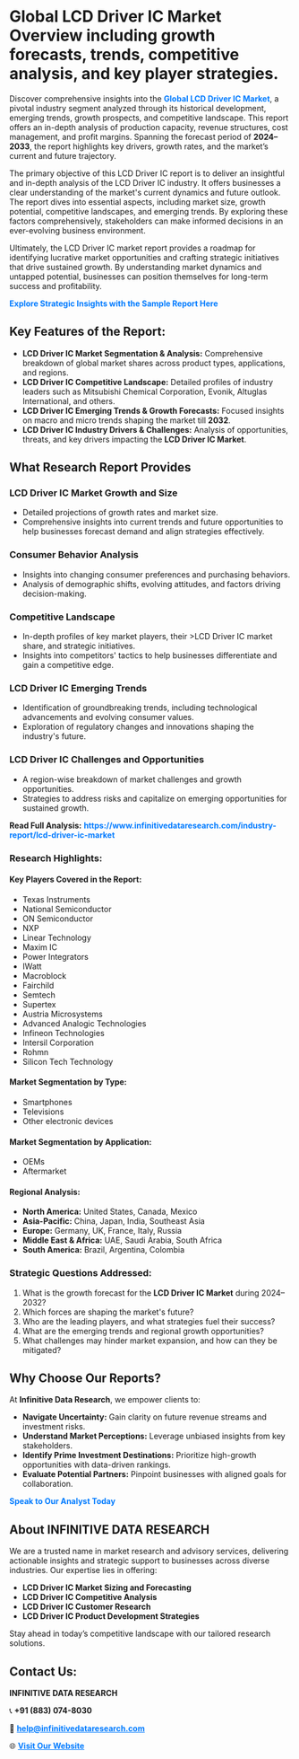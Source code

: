 <h1>Global LCD Driver IC Market Overview including growth forecasts, trends, competitive analysis, and key player strategies.</h1>
<p>
Discover comprehensive insights into the 
<a href="https://www.infinitivedataresearch.com/industry-report/lcd-driver-ic-market" rel="dofollow" style="color: #007BFF; text-decoration: none;"><strong>Global LCD Driver IC Market</strong></a>, a pivotal industry segment analyzed through its historical development, emerging trends, growth prospects, and competitive landscape. This report offers an in-depth analysis of production capacity, revenue structures, cost management, and profit margins. Spanning the forecast period of <strong>2024–2033</strong>, the report highlights key drivers, growth rates, and the market’s current and future trajectory.
</p>
<p>
The primary objective of this LCD Driver IC report is to deliver an insightful and in-depth analysis of the LCD Driver IC industry. It offers businesses a clear understanding of the market's current dynamics and future outlook. The report dives into essential aspects, including market size, growth potential, competitive landscapes, and emerging trends. By exploring these factors comprehensively, stakeholders can make informed decisions in an ever-evolving business environment.
</p>
<p>
Ultimately, the LCD Driver IC market report provides a roadmap for identifying lucrative market opportunities and crafting strategic initiatives that drive sustained growth. By understanding market dynamics and untapped potential, businesses can position themselves for long-term success and profitability.
</p>
<p>
<a href="https://www.infinitivedataresearch.com/request-sample/reportId=106222" style="color: #007BFF; text-decoration: none;"><strong>Explore Strategic Insights with the Sample Report Here</strong></a>
</p>

<h2>Key Features of the Report:</h2>
<ul>
<li><strong>LCD Driver IC Market Segmentation & Analysis:</strong> Comprehensive breakdown of global market shares across product types, applications, and regions.</li>
<li><strong>LCD Driver IC Competitive Landscape:</strong> Detailed profiles of industry leaders such as Mitsubishi Chemical Corporation, Evonik, Altuglas International, and others.</li>
<li><strong>LCD Driver IC Emerging Trends & Growth Forecasts:</strong> Focused insights on macro and micro trends shaping the market till <strong>2032</strong>.</li>
<li><strong>LCD Driver IC Industry Drivers & Challenges:</strong> Analysis of opportunities, threats, and key drivers impacting the <strong>LCD Driver IC Market</strong>.</li>
</ul>

<h2>What Research Report Provides</h2>
<h3>LCD Driver IC Market Growth and Size</h3>
<ul>
<li>Detailed projections of growth rates and market size.</li>
<li>Comprehensive insights into current trends and future opportunities to help businesses forecast demand and align strategies effectively.</li>
</ul>

<h3>Consumer Behavior Analysis</h3>
<ul>
<li>Insights into changing consumer preferences and purchasing behaviors.</li>
<li>Analysis of demographic shifts, evolving attitudes, and factors driving decision-making.</li>
</ul>

<h3>Competitive Landscape</h3>
<ul>
<li>In-depth profiles of key market players, their >LCD Driver IC market share, and strategic initiatives.</li>
<li>Insights into competitors' tactics to help businesses differentiate and gain a competitive edge.</li>
</ul>

<h3>LCD Driver IC Emerging Trends</h3>
<ul>
<li>Identification of groundbreaking trends, including technological advancements and evolving consumer values.</li>
<li>Exploration of regulatory changes and innovations shaping the industry's future.</li>
</ul>

<h3>LCD Driver IC Challenges and Opportunities</h3>
<ul>
<li>A region-wise breakdown of market challenges and growth opportunities.</li>
<li>Strategies to address risks and capitalize on emerging opportunities for sustained growth.</li>
</ul>
<p><strong>Read Full Analysis:</strong> <a href="https://www.infinitivedataresearch.com/industry-report/lcd-driver-ic-market" rel="dofollow" style="color: #007BFF; text-decoration: none;"><strong>https://www.infinitivedataresearch.com/industry-report/lcd-driver-ic-market</strong></a></p>
<h3>Research Highlights:</h3>
<h4>Key Players Covered in the Report:</h4>
<ul><li>Texas Instruments</li><li>National Semiconductor</li><li>ON Semiconductor</li><li>NXP</li><li>Linear Technology</li><li>Maxim IC</li><li>Power Integrators</li><li>IWatt</li><li>Macroblock</li><li>Fairchild</li><li>Semtech</li><li>Supertex</li><li>Austria Microsystems</li><li>Advanced Analogic Technologies</li><li>Infineon Technologies</li><li>Intersil Corporation</li><li>Rohmn</li><li>Silicon Tech Technology</li></ul>
<h4>Market Segmentation by Type:</h4>
<ul><li>Smartphones</li><li>Televisions</li><li>Other electronic devices</li></ul>
<h4>Market Segmentation by Application:</h4>
<ul><li>OEMs</li><li>Aftermarket</li></ul>

<h4>Regional Analysis:</h4>
<ul>
<li><strong>North America:</strong> United States, Canada, Mexico</li>
<li><strong>Asia-Pacific:</strong> China, Japan, India, Southeast Asia</li>
<li><strong>Europe:</strong> Germany, UK, France, Italy, Russia</li>
<li><strong>Middle East & Africa:</strong> UAE, Saudi Arabia, South Africa</li>
<li><strong>South America:</strong> Brazil, Argentina, Colombia</li>
</ul>

<h3>Strategic Questions Addressed:</h3>
<ol>
<li>What is the growth forecast for the <strong>LCD Driver IC Market</strong> during 2024–2032?</li>
<li>Which forces are shaping the market's future?</li>
<li>Who are the leading players, and what strategies fuel their success?</li>
<li>What are the emerging trends and regional growth opportunities?</li>
<li>What challenges may hinder market expansion, and how can they be mitigated?</li>
</ol>

<h2>Why Choose Our Reports?</h2>
<p>At <strong>Infinitive Data Research</strong>, we empower clients to:</p>
<ul>
<li><strong>Navigate Uncertainty:</strong> Gain clarity on future revenue streams and investment risks.</li>
<li><strong>Understand Market Perceptions:</strong> Leverage unbiased insights from key stakeholders.</li>
<li><strong>Identify Prime Investment Destinations:</strong> Prioritize high-growth opportunities with data-driven rankings.</li>
<li><strong>Evaluate Potential Partners:</strong> Pinpoint businesses with aligned goals for collaboration.</li>
</ul>
<p><a href="https://www.infinitivedataresearch.com/industry-report/lcd-driver-ic-market" rel="dofollow" style="color: #007BFF; text-decoration: none;"><strong>Speak to Our Analyst Today</strong></a></p>

<h2>About INFINITIVE DATA RESEARCH</h2>
<p>We are a trusted name in market research and advisory services, delivering actionable insights and strategic support to businesses across diverse industries. Our expertise lies in offering:</p>
<ul>
<li><strong>LCD Driver IC Market Sizing and Forecasting</strong></li>
<li><strong>LCD Driver IC Competitive Analysis</strong></li>
<li><strong>LCD Driver IC Customer Research</strong></li>
<li><strong>LCD Driver IC Product Development Strategies</strong></li>
</ul>
<p>Stay ahead in today’s competitive landscape with our tailored research solutions.</p>

<h2>Contact Us:</h2>
<p><strong>INFINITIVE DATA RESEARCH</strong></p>
<p>📞 <strong>+91 (883) 074-8030</strong></p>
<p>📧 <strong><a href="mailto:help@infinitivedataresearch.com" style="color: #007BFF;">help@infinitivedataresearch.com</a></strong></p>
<p>🌐 <strong><a href="https://www.infinitivedataresearch.com" rel="dofollow" style="color: #007BFF;">Visit Our Website</a></strong></p>